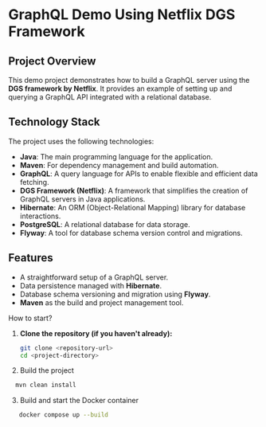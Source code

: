 # GraphQL Demo Using Netflix DGS Framework

## Project Overview
This demo project demonstrates how to build a GraphQL server using the **DGS framework by Netflix**. It provides an example of setting up and querying a GraphQL API integrated with a relational database.

## Technology Stack
The project uses the following technologies:

- **Java**: The main programming language for the application.
- **Maven**: For dependency management and build automation.
- **GraphQL**: A query language for APIs to enable flexible and efficient data fetching.
- **DGS Framework (Netflix)**: A framework that simplifies the creation of GraphQL servers in Java applications.
- **Hibernate**: An ORM (Object-Relational Mapping) library for database interactions.
- **PostgreSQL**: A relational database for data storage.
- **Flyway**: A tool for database schema version control and migrations.

## Features
- A straightforward setup of a GraphQL server.
- Data persistence managed with **Hibernate**.
- Database schema versioning and migration using **Flyway**.
- **Maven** as the build and project management tool.


How to start?

1. **Clone the repository (if you haven't already):**
   ```bash
   git clone <repository-url>
   cd <project-directory>
   ````
2. Build the project

 ```bash
   mvn clean install
````

3. Build and start the Docker container

```bash
   docker compose up --build
````